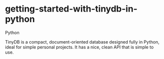 # getting-started-with-tinydb-in-python
Python

TinyDB is a compact, document-oriented database designed fully in Python, ideal for simple personal projects. It has a nice, clean API that is simple to use.
